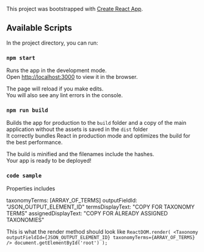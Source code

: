 This project was bootstrapped with [Create React App](https://github.com/facebook/create-react-app).

## Available Scripts

In the project directory, you can run:

### `npm start`

Runs the app in the development mode.<br>
Open [http://localhost:3000](http://localhost:3000) to view it in the browser.

The page will reload if you make edits.<br>
You will also see any lint errors in the console.

### `npm run build`

Builds the app for production to the `build` folder and a copy of the main application without the assets is saved in the `dist` folder<br>
It correctly bundles React in production mode and optimizes the build for the best performance.

The build is minified and the filenames include the hashes.<br>
Your app is ready to be deployed!

### `code sample`
Properties includes

taxonomyTerms: [ARRAY_OF_TERMS]
outputFieldId: "JSON_OUTPUT_ELEMENT_ID"
termsDisplayText: "COPY FOR TAXONOMY TERMS"
assignedDisplayText: "COPY FOR ALREADY ASSIGNED TAXONOMIES"

This is what the render method should look like
`ReactDOM.render(
    <Taxonomy outputFieldId={JSON_OUTPUT_ELEMENT_ID} taxonomyTerms={ARRAY_OF_TERMS} />
  document.getElementById('root')
);`
